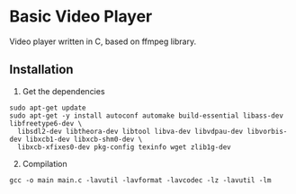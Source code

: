 # Basic Video Player
Video player written in C, based on ffmpeg library.

## Installation
1) Get the dependencies
```
sudo apt-get update
sudo apt-get -y install autoconf automake build-essential libass-dev libfreetype6-dev \
  libsdl2-dev libtheora-dev libtool libva-dev libvdpau-dev libvorbis-dev libxcb1-dev libxcb-shm0-dev \
  libxcb-xfixes0-dev pkg-config texinfo wget zlib1g-dev
```

2) Compilation
```
gcc -o main main.c -lavutil -lavformat -lavcodec -lz -lavutil -lm
